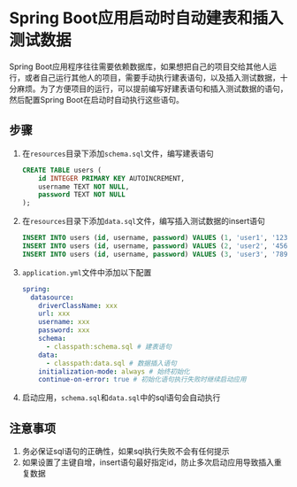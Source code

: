 # Spring Boot应用启动时自动建表和插入测试数据

Spring Boot应用程序往往需要依赖数据库，如果想把自己的项目交给其他人运行，或者自己运行其他人的项目，需要手动执行建表语句，以及插入测试数据，十分麻烦。为了方便项目的运行，可以提前编写好建表语句和插入测试数据的语句，然后配置Spring Boot在启动时自动执行这些语句。

## 步骤

1. 在`resources`目录下添加`schema.sql`文件，编写建表语句
    ```sql
    CREATE TABLE users (
        id INTEGER PRIMARY KEY AUTOINCREMENT,
        username TEXT NOT NULL,
        password TEXT NOT NULL
    );
    ```
2. 在`resources`目录下添加`data.sql`文件，编写插入测试数据的insert语句
    ```sql
    INSERT INTO users (id, username, password) VALUES (1, 'user1', '123');
    INSERT INTO users (id, username, password) VALUES (2, 'user2', '456');
    INSERT INTO users (id, username, password) VALUES (3, 'user3', '789');
    ```
3. `application.yml`文件中添加以下配置
    ```yml
    spring:
      datasource:
        driverClassName: xxx
        url: xxx
        username: xxx
        password: xxx
        schema:
          - classpath:schema.sql # 建表语句
        data:
          - classpath:data.sql # 数据插入语句
        initialization-mode: always # 始终初始化
        continue-on-error: true # 初始化语句执行失败时继续启动应用
    ```
4. 启动应用，`schema.sql`和`data.sql`中的sql语句会自动执行

## 注意事项

1. 务必保证sql语句的正确性，如果sql执行失败不会有任何提示
2. 如果设置了主键自增，insert语句最好指定id，防止多次启动应用导致插入重复数据